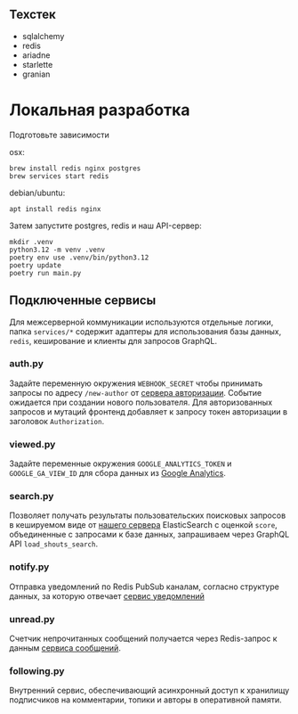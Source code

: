 ## Техстек


- sqlalchemy
- redis
- ariadne
- starlette
- granian

# Локальная разработка

Подготовьте зависимости

osx:
```
brew install redis nginx postgres
brew services start redis
```

debian/ubuntu:
```
apt install redis nginx
```

Затем запустите postgres, redis и наш API-сервер:

```shell
mkdir .venv
python3.12 -m venv .venv
poetry env use .venv/bin/python3.12
poetry update
poetry run main.py
```
## Подключенные сервисы

Для межсерверной коммуникации используются отдельные логики, папка `services/*` содержит адаптеры для использования базы данных, `redis`, кеширование и клиенты для запросов GraphQL.

### auth.py

Задайте переменную окружения `WEBHOOK_SECRET` чтобы принимать запросы по адресу `/new-author` от [сервера авторизации](https://dev.discours.io/devstack/authorizer). Событие ожидается при создании нового пользователя. Для авторизованных запросов и мутаций фронтенд добавляет к запросу токен авторизации в заголовок `Authorization`.

### viewed.py

Задайте переменные окружения `GOOGLE_ANALYTICS_TOKEN` и `GOOGLE_GA_VIEW_ID` для сбора данных из [Google Analytics](https://developers.google.com/analytics?hl=ru).

### search.py

Позволяет получать результаты пользовательских поисковых запросов в кешируемом виде от [нашего сервера](https://search.discours.io) ElasticSearch с оценкой `score`, объединенные с запросами к базе данных, запрашиваем через GraphQL API `load_shouts_search`.

### notify.py

Отправка уведомлений по Redis PubSub каналам, согласно структуре данных, за которую отвечает [сервис уведомлений](https://dev.discours.io/discours.io/notifier)

###  unread.py

Счетчик непрочитанных сообщений получается через Redis-запрос к данным [сервиса сообщений](https://dev.discours.io/discours.io/inbox).

### following.py

Внутренний сервис, обеспечивающий асинхронный доступ к хранилищу подписчиков на комментарии, топики и авторы в оперативной памяти.
